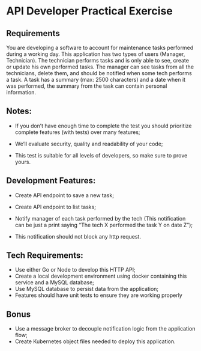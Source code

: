 # API Developer Practical Exercise

## Requirements

You are developing a software to account for maintenance tasks performed during a working day. This application has two types of users (Manager, Technician). The technician performs tasks and is only able to see, create or update his own performed tasks. The manager can see tasks from all the technicians, delete them, and should be notified when some tech performs a task. A task has a summary (max: 2500 characters) and a date when it was performed, the summary from the task can contain personal information.

## Notes:

* If you don’t have enough time to complete the test you should prioritize complete features (with tests) over many features;

* We’ll evaluate security, quality and readability of your code;

* This test is suitable for all levels of developers, so make sure to prove yours.

## Development Features:

* Create API endpoint to save a new task;

* Create API endpoint to list tasks;

* Notify manager of each task performed by the tech (This notification can be just a print saying “The tech X performed the task Y on date Z”);

* This notification should not block any http request.


## Tech Requirements:

* Use either Go or Node to develop this HTTP API;
* Create a local development environment using docker containing this service and a MySQL database;
* Use MySQL database to persist data from the application;
* Features should have unit tests to ensure they are working properly


## Bonus

* Use a message broker to decouple notification logic from the application flow;
* Create Kubernetes object files needed to deploy this application.
